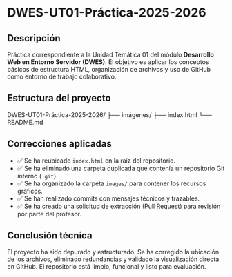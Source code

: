 # DWES-UT01-Práctica-2025-2026

## Descripción
Práctica correspondiente a la Unidad Temática 01 del módulo **Desarrollo Web en Entorno Servidor (DWES)**. El objetivo es aplicar los conceptos básicos de estructura HTML, organización de archivos y uso de GitHub como entorno de trabajo colaborativo.

## Estructura del proyecto

DWES-UT01-Práctica-2025-2026/
├── imágenes/
├── index.html
└── README.md

## Correcciones aplicadas

- ✅ Se ha reubicado `index.html` en la raíz del repositorio.
- ✅ Se ha eliminado una carpeta duplicada que contenía un repositorio Git interno (`.git`).
- ✅ Se ha organizado la carpeta `images/` para contener los recursos gráficos.
- ✅ Se han realizado commits con mensajes técnicos y trazables.
- ✅ Se ha creado una solicitud de extracción (Pull Request) para revisión por parte del profesor.

## Conclusión técnica

El proyecto ha sido depurado y estructurado. Se ha corregido la ubicación de los archivos, eliminado redundancias y validado la visualización directa en GitHub. El repositorio está limpio, funcional y listo para evaluación.




